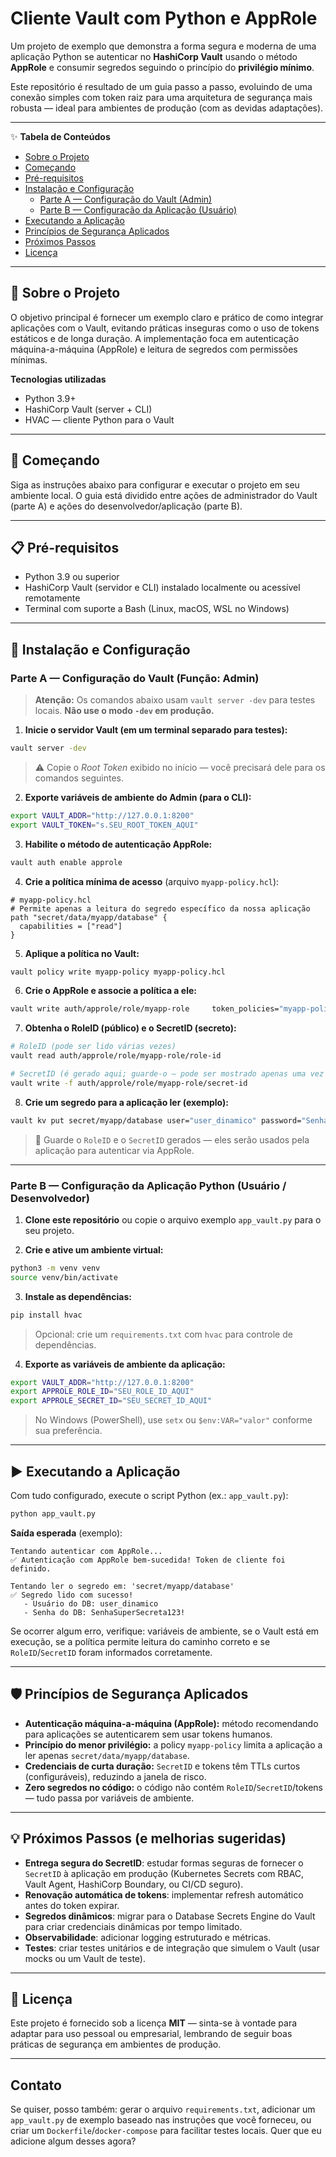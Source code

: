 # Cliente Vault com Python e AppRole

Um projeto de exemplo que demonstra a forma segura e moderna de uma aplicação Python se autenticar no **HashiCorp Vault** usando o método **AppRole** e consumir segredos seguindo o princípio do **privilégio mínimo**.

Este repositório é resultado de um guia passo a passo, evoluindo de uma conexão simples com token raiz para uma arquitetura de segurança mais robusta — ideal para ambientes de produção (com as devidas adaptações).

---
✨ **Tabela de Conteúdos**

- [Sobre o Projeto](#sobre-o-projeto)  
- [Começando](#começando)  
- [Pré-requisitos](#pré-requisitos)  
- [Instalação e Configuração](#instalação-e-configuração)  
  - [Parte A — Configuração do Vault (Admin)](#parte-a---configuração-do-vault-admin)  
  - [Parte B — Configuração da Aplicação (Usuário)](#parte-b---configuração-da-aplicação-usuário)  
- [Executando a Aplicação](#executando-a-aplicação)  
- [Princípios de Segurança Aplicados](#princípios-de-segurança-aplicados)  
- [Próximos Passos](#próximos-passos)  
- [Licença](#licença)

---

## 📖 Sobre o Projeto

O objetivo principal é fornecer um exemplo claro e prático de como integrar aplicações com o Vault, evitando práticas inseguras como o uso de tokens estáticos e de longa duração. A implementação foca em autenticação máquina-a-máquina (AppRole) e leitura de segredos com permissões mínimas.

**Tecnologias utilizadas**

- Python 3.9+  
- HashiCorp Vault (server + CLI)  
- HVAC — cliente Python para o Vault

---

## 🚀 Começando

Siga as instruções abaixo para configurar e executar o projeto em seu ambiente local. O guia está dividido entre ações de administrador do Vault (parte A) e ações do desenvolvedor/aplicação (parte B).

---

## 📋 Pré-requisitos

- Python 3.9 ou superior  
- HashiCorp Vault (servidor e CLI) instalado localmente ou acessível remotamente  
- Terminal com suporte a Bash (Linux, macOS, WSL no Windows)

---

## 🔧 Instalação e Configuração

### Parte A — Configuração do Vault (Função: Admin)

> **Atenção:** Os comandos abaixo usam `vault server -dev` para testes locais. **Não use o modo `-dev` em produção.**

1. **Inicie o servidor Vault (em um terminal separado para testes):**

```bash
vault server -dev
```

> ⚠️ Copie o *Root Token* exibido no início — você precisará dele para os comandos seguintes.

2. **Exporte variáveis de ambiente do Admin (para o CLI):**

```bash
export VAULT_ADDR="http://127.0.0.1:8200"
export VAULT_TOKEN="s.SEU_ROOT_TOKEN_AQUI"
```

3. **Habilite o método de autenticação AppRole:**

```bash
vault auth enable approle
```

4. **Crie a política mínima de acesso** (arquivo `myapp-policy.hcl`):

```hcl
# myapp-policy.hcl
# Permite apenas a leitura do segredo específico da nossa aplicação
path "secret/data/myapp/database" {
  capabilities = ["read"]
}
```

5. **Aplique a política no Vault:**

```bash
vault policy write myapp-policy myapp-policy.hcl
```

6. **Crie o AppRole e associe a política a ele:**

```bash
vault write auth/approle/role/myapp-role     token_policies="myapp-policy"     token_ttl="1h"     secret_id_ttl="10m"
```

7. **Obtenha o RoleID (público) e o SecretID (secreto):**

```bash
# RoleID (pode ser lido várias vezes)
vault read auth/approle/role/myapp-role/role-id

# SecretID (é gerado aqui; guarde-o — pode ser mostrado apenas uma vez quando escrito com -f)
vault write -f auth/approle/role/myapp-role/secret-id
```

8. **Crie um segredo para a aplicação ler (exemplo):**

```bash
vault kv put secret/myapp/database user="user_dinamico" password="SenhaSuperSecreta123!"
```

> 🔑 Guarde o `RoleID` e o `SecretID` gerados — eles serão usados pela aplicação para autenticar via AppRole.

---

### Parte B — Configuração da Aplicação Python (Usuário / Desenvolvedor)

1. **Clone este repositório** ou copie o arquivo exemplo `app_vault.py` para o seu projeto.

2. **Crie e ative um ambiente virtual:**

```bash
python3 -m venv venv
source venv/bin/activate
```

3. **Instale as dependências:**

```bash
pip install hvac
```

> Opcional: crie um `requirements.txt` com `hvac` para controle de dependências.

4. **Exporte as variáveis de ambiente da aplicação:**

```bash
export VAULT_ADDR="http://127.0.0.1:8200"
export APPROLE_ROLE_ID="SEU_ROLE_ID_AQUI"
export APPROLE_SECRET_ID="SEU_SECRET_ID_AQUI"
```

> No Windows (PowerShell), use `setx` ou `$env:VAR="valor"` conforme sua preferência.

---

## ▶️ Executando a Aplicação

Com tudo configurado, execute o script Python (ex.: `app_vault.py`):

```bash
python app_vault.py
```

**Saída esperada** (exemplo):
```
Tentando autenticar com AppRole...
✅ Autenticação com AppRole bem-sucedida! Token de cliente foi definido.

Tentando ler o segredo em: 'secret/myapp/database'
✅ Segredo lido com sucesso!
   - Usuário do DB: user_dinamico
   - Senha do DB: SenhaSuperSecreta123!
```

Se ocorrer algum erro, verifique: variáveis de ambiente, se o Vault está em execução, se a política permite leitura do caminho correto e se `RoleID`/`SecretID` foram informados corretamente.

---

## 🛡️ Princípios de Segurança Aplicados

- **Autenticação máquina-a-máquina (AppRole):** método recomendando para aplicações se autenticarem sem usar tokens humanos.  
- **Princípio do menor privilégio:** a policy `myapp-policy` limita a aplicação a ler apenas `secret/data/myapp/database`.  
- **Credenciais de curta duração:** `SecretID` e tokens têm TTLs curtos (configuráveis), reduzindo a janela de risco.  
- **Zero segredos no código:** o código não contém `RoleID`/`SecretID`/tokens — tudo passa por variáveis de ambiente.  

---

## 💡 Próximos Passos (e melhorias sugeridas)

- **Entrega segura do SecretID**: estudar formas seguras de fornecer o `SecretID` à aplicação em produção (Kubernetes Secrets com RBAC, Vault Agent, HashiCorp Boundary, ou CI/CD seguro).  
- **Renovação automática de tokens**: implementar refresh automático antes do token expirar.  
- **Segredos dinâmicos**: migrar para o Database Secrets Engine do Vault para criar credenciais dinâmicas por tempo limitado.  
- **Observabilidade**: adicionar logging estruturado e métricas.  
- **Testes**: criar testes unitários e de integração que simulem o Vault (usar mocks ou um Vault de teste).

---

## 📝 Licença

Este projeto é fornecido sob a licença **MIT** — sinta-se à vontade para adaptar para uso pessoal ou empresarial, lembrando de seguir boas práticas de segurança em ambientes de produção.

---

## Contato

Se quiser, posso também: gerar o arquivo `requirements.txt`, adicionar um `app_vault.py` de exemplo baseado nas instruções que você forneceu, ou criar um `Dockerfile`/`docker-compose` para facilitar testes locais. Quer que eu adicione algum desses agora?
